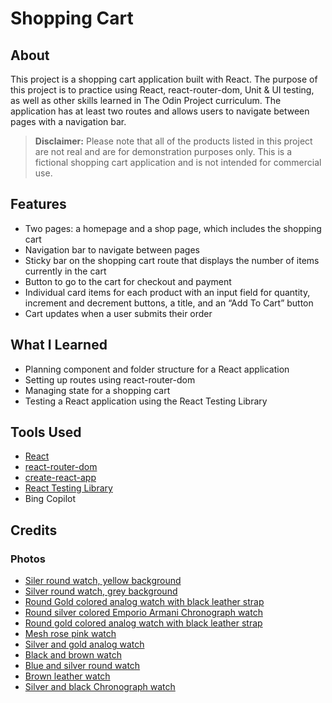 # Shopping Cart

## About

This project is a shopping cart application built with React. The purpose of this project is to practice using React, react-router-dom, Unit & UI testing, as well as other skills learned in The Odin Project curriculum. The application has at least two routes and allows users to navigate between pages with a navigation bar.

> **Disclaimer:** Please note that all of the products listed in this project are not real and are for demonstration purposes only. This is a fictional shopping cart application and is not intended for commercial use.

## Features

- Two pages: a homepage and a shop page, which includes the shopping cart
- Navigation bar to navigate between pages
- Sticky bar on the shopping cart route that displays the number of items currently in the cart
- Button to go to the cart for checkout and payment
- Individual card items for each product with an input field for quantity, increment and decrement buttons, a title, and an “Add To Cart” button
- Cart updates when a user submits their order

## What I Learned

- Planning component and folder structure for a React application
- Setting up routes using react-router-dom
- Managing state for a shopping cart
- Testing a React application using the React Testing Library

## Tools Used

- [React](https://react.dev/)
- [react-router-dom](https://reactrouter.com/en/main)
- [create-react-app](https://create-react-app.dev/)
- [React Testing Library](https://testing-library.com/docs/react-testing-library/intro/)
- Bing Copilot

## Credits

### Photos

- [Siler round watch, yellow background](https://www.pexels.com/photo/classic-clock-conceptual-hours-277390/)
- [Silver round watch, grey background](https://www.pexels.com/photo/analogue-blur-chrome-classic-280250/)
- [Round Gold colored analog watch with black leather strap](https://www.pexels.com/photo/round-gold-colored-analog-watch-with-black-leather-strap-at-10-10-1120275/)
- [Round silver colored Emporio Armani Chronograph watch](https://www.pexels.com/photo/round-silver-colored-emporio-armani-chronograph-watch-404181/)
- [Round gold colored analog watch with black leather strap](https://www.pexels.com/photo/round-gold-colored-analog-watch-with-black-leather-strap-at-10-10-1120275/)
- [Mesh rose pink watch](https://unsplash.com/photos/DhiZ2ZUQSS4)
- [Silver and gold analog watch](https://unsplash.com/photos/hdd5ft0Bjo8)
- [Black and brown watch](https://unsplash.com/photos/gVuxWHe1-IY)
- [Blue and silver round watch](https://unsplash.com/photos/8Z4YsUdpupo)
- [Brown leather watch](https://unsplash.com/photos/s6_bu5oFyHI)
- [Silver and black Chronograph watch](https://unsplash.com/photos/Sif56HC4rZI)
